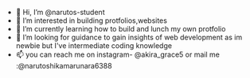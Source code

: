 - 👋 Hi, I’m @narutos-student
- 👀 I’m interested in building protfolios,websites
- 🌱 I’m currently learning how to build and lunch my own protfolio
- 💞️ I’m looking for guidance to gain insights of web development as im newbie but I've intermediate coding knowledge
- 📫 you can reach me on instagram- @akira_grace5 or mail me :@narutoshikamarunara6388


<!---
narutos-student/narutos-student is a ✨ special ✨ repository because its `README.md` (this file) appears on your GitHub profile.
You can click the Preview link to take a look at your changes.
--->
